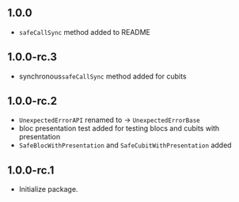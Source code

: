 ## 1.0.0
- `safeCallSync` method added to README

## 1.0.0-rc.3
- synchronous`safeCallSync` method added for cubits

## 1.0.0-rc.2
- `UnexpectedErrorAPI` renamed to -> `UnexpectedErrorBase`
- bloc presentation test added for testing blocs and cubits with presentation
- `SafeBlocWithPresentation` and `SafeCubitWithPresentation` added

## 1.0.0-rc.1
- Initialize package.